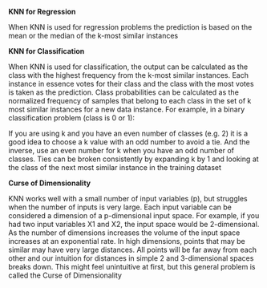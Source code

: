 
**KNN for Regression**

When KNN is used for regression problems the prediction is based on the mean or the median
of the k-most similar instances

**KNN for Classification**

When KNN is used for classification, the output can be calculated as the class with the highest
frequency from the k-most similar instances. Each instance in essence votes for their class and
the class with the most votes is taken as the prediction. Class probabilities can be calculated
as the normalized frequency of samples that belong to each class in the set of k most similar
instances for a new data instance. For example, in a binary classification problem (class is 0 or 1):

If you are using k and you have an even number of classes (e.g. 2) it is a good idea to choose
a k value with an odd number to avoid a tie. And the inverse, use an even number for k when
you have an odd number of classes. Ties can be broken consistently by expanding k by 1 and
looking at the class of the next most similar instance in the training dataset


**Curse of Dimensionality**

KNN works well with a small number of input variables (p), but struggles when the number
of inputs is very large. Each input variable can be considered a dimension of a p-dimensional
input space. For example, if you had two input variables X1 and X2, the input space would be
2-dimensional. As the number of dimensions increases the volume of the input space increases
at an exponential rate. In high dimensions, points that may be similar may have very large
distances. All points will be far away from each other and our intuition for distances in simple
2 and 3-dimensional spaces breaks down. This might feel unintuitive at first, but this general
problem is called the Curse of Dimensionality